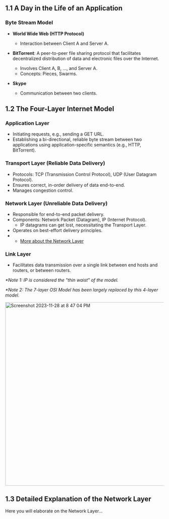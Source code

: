 ## 1.1 A Day in the Life of an Application

### Byte Stream Model

- **World Wide Web (HTTP Protocol)**
  - Interaction between Client A and Server A.
  
- **BitTorrent**: A peer-to-peer file sharing protocol that facilitates decentralized distribution of data and electronic files over the Internet.
  - Involves Client A, B, ..., and Server A.
  - Concepts: Pieces, Swarms.
  
- **Skype**
  - Communication between two clients.

## 1.2 The Four-Layer Internet Model

### Application Layer
- Initiating requests, e.g., sending a GET URL.
- Establishing a bi-directional, reliable byte stream between two applications using application-specific semantics (e.g., HTTP, BitTorrent).

### Transport Layer (Reliable Data Delivery)
- Protocols: TCP (Transmission Control Protocol), UDP (User Datagram Protocol).
- Ensures correct, in-order delivery of data end-to-end.
- Manages congestion control.

### Network Layer (Unreliable Data Delivery)
- Responsible for end-to-end packet delivery.
- Components: Network Packet (Datagram), IP (Internet Protocol).
  - IP datagrams can get lost, necessitating the Transport Layer.
- Operates on best-effort delivery principles.
- - [More about the Network Layer](#network-layer)

### Link Layer
- Facilitates data transmission over a single link between end hosts and routers, or between routers.

_*Note 1: IP is considered the "thin waist" of the model._

_*Note 2: The 7-layer OSI Model has been largely replaced by this 4-layer model._

 <img width="583" alt="Screenshot 2023-11-28 at 8 47 04 PM" src="https://github.com/LuminaScript/CS-144-Introduction-to-Computer-Networking/assets/98562104/bae00328-07e2-40a4-9deb-78ede4676ed8">

 <a name="network-layer"></a>
## 1.3 Detailed Explanation of the Network Layer
Here you will elaborate on the Network Layer...

